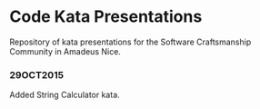 # Code Kata Presentations
Repository of kata presentations for the Software Craftsmanship Community in Amadeus Nice.

### 29OCT2015
Added String Calculator kata.
